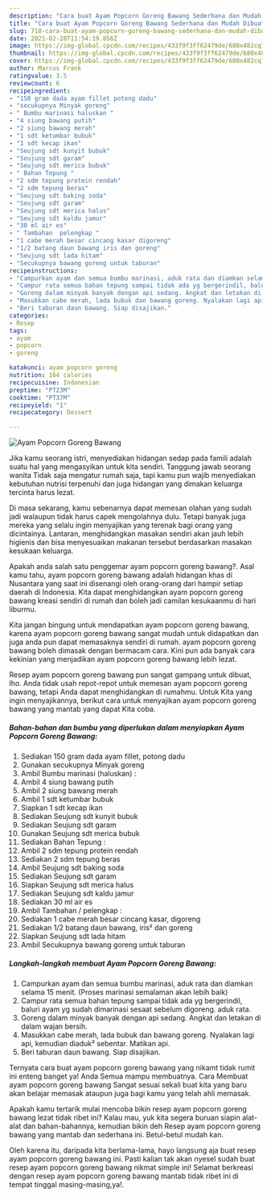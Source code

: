 ```yaml
---
description: "Cara buat Ayam Popcorn Goreng Bawang Sederhana dan Mudah Dibuat"
title: "Cara buat Ayam Popcorn Goreng Bawang Sederhana dan Mudah Dibuat"
slug: 718-cara-buat-ayam-popcorn-goreng-bawang-sederhana-dan-mudah-dibuat
date: 2021-02-28T11:54:19.856Z
image: https://img-global.cpcdn.com/recipes/433f9f3ff62479de/680x482cq70/ayam-popcorn-goreng-bawang-foto-resep-utama.jpg
thumbnail: https://img-global.cpcdn.com/recipes/433f9f3ff62479de/680x482cq70/ayam-popcorn-goreng-bawang-foto-resep-utama.jpg
cover: https://img-global.cpcdn.com/recipes/433f9f3ff62479de/680x482cq70/ayam-popcorn-goreng-bawang-foto-resep-utama.jpg
author: Marcus Frank
ratingvalue: 3.5
reviewcount: 6
recipeingredient:
- "150 gram dada ayam fillet potong dadu"
- "secukupnya Minyak goreng"
- " Bumbu marinasi haluskan "
- "4 siung bawang putih"
- "2 siung bawang merah"
- "1 sdt ketumbar bubuk"
- "1 sdt kecap ikan"
- "Seujung sdt kunyit bubuk"
- "Seujung sdt garam"
- "Seujung sdt merica bubuk"
- " Bahan Tepung "
- "2 sdm tepung protein rendah"
- "2 sdm tepung beras"
- "Seujung sdt baking soda"
- "Seujung sdt garam"
- "Seujung sdt merica halus"
- "Seujung sdt kaldu jamur"
- "30 ml air es"
- " Tambahan  pelengkap "
- "1 cabe merah besar cincang kasar digoreng"
- "1/2 batang daun bawang iris dan goreng"
- "Seujung sdt lada hitam"
- "Secukupnya bawang goreng untuk taburan"
recipeinstructions:
- "Campurkan ayam dan semua bumbu marinasi, aduk rata dan diamkan selama 15 menit. (Proses marinasi semalaman akan lebih baik)"
- "Campur rata semua bahan tepung sampai tidak ada yg bergerindil, baluri ayam yg sudah dimarinasi sesaat sebelum digoreng. aduk rata."
- "Goreng dalam minyak banyak dengan api sedang. Angkat dan letakan di dalam wajan bersih."
- "Masukkan cabe merah, lada bubuk dan bawang goreng. Nyalakan lagi api, kemudian diaduk² sebentar. Matikan api."
- "Beri taburan daun bawang. Siap disajikan."
categories:
- Resep
tags:
- ayam
- popcorn
- goreng

katakunci: ayam popcorn goreng 
nutrition: 164 calories
recipecuisine: Indonesian
preptime: "PT23M"
cooktime: "PT37M"
recipeyield: "1"
recipecategory: Dessert

---
```



![Ayam Popcorn Goreng Bawang](https://img-global.cpcdn.com/recipes/433f9f3ff62479de/680x482cq70/ayam-popcorn-goreng-bawang-foto-resep-utama.jpg)

Jika kamu seorang istri, menyediakan hidangan sedap pada famili adalah suatu hal yang mengasyikan untuk kita sendiri. Tanggung jawab seorang  wanita Tidak saja mengatur rumah saja, tapi kamu pun wajib menyediakan kebutuhan nutrisi terpenuhi dan juga hidangan yang dimakan keluarga tercinta harus lezat.

Di masa  sekarang, kamu sebenarnya dapat memesan olahan yang sudah jadi walaupun tidak harus capek mengolahnya dulu. Tetapi banyak juga mereka yang selalu ingin menyajikan yang terenak bagi orang yang dicintainya. Lantaran, menghidangkan masakan sendiri akan jauh lebih higienis dan bisa menyesuaikan makanan tersebut berdasarkan masakan kesukaan keluarga. 



Apakah anda salah satu penggemar ayam popcorn goreng bawang?. Asal kamu tahu, ayam popcorn goreng bawang adalah hidangan khas di Nusantara yang saat ini disenangi oleh orang-orang dari hampir setiap daerah di Indonesia. Kita dapat menghidangkan ayam popcorn goreng bawang kreasi sendiri di rumah dan boleh jadi camilan kesukaanmu di hari liburmu.

Kita jangan bingung untuk mendapatkan ayam popcorn goreng bawang, karena ayam popcorn goreng bawang sangat mudah untuk didapatkan dan juga anda pun dapat memasaknya sendiri di rumah. ayam popcorn goreng bawang boleh dimasak dengan bermacam cara. Kini pun ada banyak cara kekinian yang menjadikan ayam popcorn goreng bawang lebih lezat.

Resep ayam popcorn goreng bawang pun sangat gampang untuk dibuat, lho. Anda tidak usah repot-repot untuk memesan ayam popcorn goreng bawang, tetapi Anda dapat menghidangkan di rumahmu. Untuk Kita yang ingin menyajikannya, berikut cara untuk menyajikan ayam popcorn goreng bawang yang mantab yang dapat Kita coba.

<!--inarticleads1-->

##### Bahan-bahan dan bumbu yang diperlukan dalam menyiapkan Ayam Popcorn Goreng Bawang:

1. Sediakan 150 gram dada ayam fillet, potong dadu
1. Gunakan secukupnya Minyak goreng
1. Ambil  Bumbu marinasi (haluskan) :
1. Ambil 4 siung bawang putih
1. Ambil 2 siung bawang merah
1. Ambil 1 sdt ketumbar bubuk
1. Siapkan 1 sdt kecap ikan
1. Sediakan Seujung sdt kunyit bubuk
1. Sediakan Seujung sdt garam
1. Gunakan Seujung sdt merica bubuk
1. Sediakan  Bahan Tepung :
1. Ambil 2 sdm tepung protein rendah
1. Sediakan 2 sdm tepung beras
1. Ambil Seujung sdt baking soda
1. Sediakan Seujung sdt garam
1. Siapkan Seujung sdt merica halus
1. Sediakan Seujung sdt kaldu jamur
1. Sediakan 30 ml air es
1. Ambil  Tambahan / pelengkap :
1. Sediakan 1 cabe merah besar cincang kasar, digoreng
1. Sediakan 1/2 batang daun bawang, iris² dan goreng
1. Siapkan Seujung sdt lada hitam
1. Ambil Secukupnya bawang goreng untuk taburan




<!--inarticleads2-->

##### Langkah-langkah membuat Ayam Popcorn Goreng Bawang:

1. Campurkan ayam dan semua bumbu marinasi, aduk rata dan diamkan selama 15 menit. (Proses marinasi semalaman akan lebih baik)
1. Campur rata semua bahan tepung sampai tidak ada yg bergerindil, baluri ayam yg sudah dimarinasi sesaat sebelum digoreng. aduk rata.
1. Goreng dalam minyak banyak dengan api sedang. Angkat dan letakan di dalam wajan bersih.
1. Masukkan cabe merah, lada bubuk dan bawang goreng. Nyalakan lagi api, kemudian diaduk² sebentar. Matikan api.
1. Beri taburan daun bawang. Siap disajikan.




Ternyata cara buat ayam popcorn goreng bawang yang nikamt tidak rumit ini enteng banget ya! Anda Semua mampu membuatnya. Cara Membuat ayam popcorn goreng bawang Sangat sesuai sekali buat kita yang baru akan belajar memasak ataupun juga bagi kamu yang telah ahli memasak.

Apakah kamu tertarik mulai mencoba bikin resep ayam popcorn goreng bawang lezat tidak ribet ini? Kalau mau, yuk kita segera buruan siapin alat-alat dan bahan-bahannya, kemudian bikin deh Resep ayam popcorn goreng bawang yang mantab dan sederhana ini. Betul-betul mudah kan. 

Oleh karena itu, daripada kita berlama-lama, hayo langsung aja buat resep ayam popcorn goreng bawang ini. Pasti kalian tak akan nyesel sudah buat resep ayam popcorn goreng bawang nikmat simple ini! Selamat berkreasi dengan resep ayam popcorn goreng bawang mantab tidak ribet ini di tempat tinggal masing-masing,ya!.

